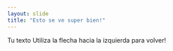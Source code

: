 ```yaml
---
layout: slide
title: "Esto se ve super bien!"
---
```

Tu texto
Utiliza la flecha hacia la izquierda para volver!

